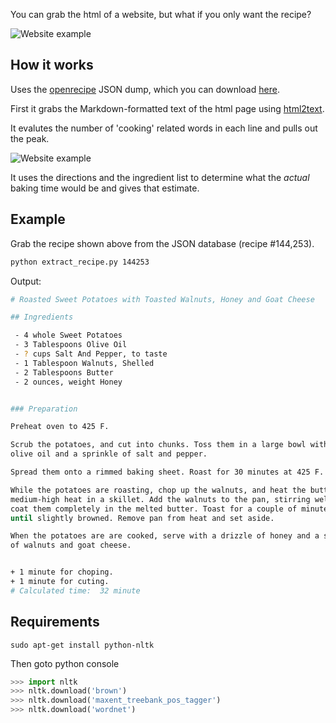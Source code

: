 You can grab the html of a website, but what if you only want the recipe?

![Website example](https://i.imgur.com/fjr0M6H.jpg?1)

## How it works

Uses the [openrecipe](https://github.com/fictivekin/openrecipes) JSON dump, which you can download [here](http://openrecipes.s3.amazonaws.com/recipeitems-latest.json.gz).

First it grabs the Markdown-formatted text of the html page using [html2text](https://github.com/aaronsw/html2text). 

It evalutes the number of 'cooking' related words in each line and pulls out the peak.

![Website example](https://i.imgur.com/enu0SNA.jpg?1)

It uses the directions and the ingredient list to determine what the *actual* baking time would be and gives that estimate.

## Example

Grab the recipe shown above from the JSON database (recipe #144,253).

```bash
python extract_recipe.py 144253
```

Output:

```bash
# Roasted Sweet Potatoes with Toasted Walnuts, Honey and Goat Cheese

## Ingredients

 - 4 whole Sweet Potatoes
 - 3 Tablespoons Olive Oil
 - ? cups Salt And Pepper, to taste
 - 1 Tablespoon Walnuts, Shelled
 - 2 Tablespoons Butter
 - 2 ounces, weight Honey


### Preparation

Preheat oven to 425 F.

Scrub the potatoes, and cut into chunks. Toss them in a large bowl with the
olive oil and a sprinkle of salt and pepper.

Spread them onto a rimmed baking sheet. Roast for 30 minutes at 425 F.

While the potatoes are roasting, chop up the walnuts, and heat the butter over
medium-high heat in a skillet. Add the walnuts to the pan, stirring well to
coat them completely in the melted butter. Toast for a couple of minutes,
until slightly browned. Remove pan from heat and set aside.

When the potatoes are are cooked, serve with a drizzle of honey and a sprinkle
of walnuts and goat cheese.


+ 1 minute for choping.
+ 1 minute for cuting.
# Calculated time:  32 minute
```

## Requirements

```
sudo apt-get install python-nltk
```
Then goto python console
```python
>>> import nltk
>>> nltk.download('brown')
>>> nltk.download('maxent_treebank_pos_tagger')
>>> nltk.download('wordnet')
```
